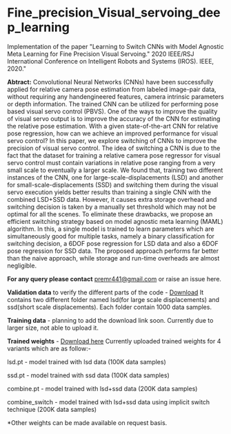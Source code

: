 # Fine_precision_Visual_servoing_deep_learning
Implementation of the paper "Learning to Switch CNNs with Model Agnostic Meta Learning for Fine Precision Visual Servoing." 2020 IEEE/RSJ International Conference on Intelligent Robots and Systems (IROS). IEEE, 2020."

**Abtract:**
Convolutional Neural Networks (CNNs) have been successfully applied for relative camera pose estimation from labeled image-pair data, without requiring any handengineered features, camera intrinsic parameters or depth information. The trained CNN can be utilized for performing pose based visual servo control (PBVS). One of the ways to improve the quality of visual servo output is to improve the accuracy of the CNN for estimating the relative pose estimation. With a given state-of-the-art CNN for relative pose regression, how can we achieve an improved performance for visual servo control? In this paper, we explore switching of CNNs to improve the precision of visual servo control. The idea of switching a CNN is due to the fact that the dataset for training a relative camera pose regressor for visual servo control must contain variations in relative pose ranging from a very small scale to eventually a larger scale. We found that, training two different instances of the CNN, one for large-scale-displacements (LSD) and another for small-scale-displacements (SSD) and switching them during the visual servo execution yields better results than training a single CNN with the combined LSD+SSD data. However, it causes extra storage overhead and switching decision is taken by a manually set threshold which may not be optimal for all the scenes. To eliminate these drawbacks, we propose an efficient switching strategy based on model agnostic meta learning (MAML) algorithm. In this, a single model is trained to learn parameters which are simultaneously good for multiple tasks, namely a binary classification for switching decision, a 6DOF pose regression for LSD data and also a 6DOF pose regression for SSD data. The proposed approach performs far better than the naive approach, while storage and run-time overheads are almost negligible.

**For any query please contact** premr441@gmail.com  or raise an issue here.

**Validation data** to verify the different parts of the code - [Download](https://drive.google.com/file/d/1YPyqyM98L4PS2BcXUs3rVLRNFtU10aye/view?usp=sharing)
It contains two different folder named lsd(for large scale displacements) and ssd(short scale displacements). Each folder contain 1000 data samples. 

**Training data** - planning to add the download link soon. Currently due to larger size, not able to upload it.

**Trained weights** - [Download here](https://drive.google.com/file/d/1MNo3KuChqkdwvjiRsE4JiVhTaKVA07BZ/view?usp=sharing) Currently uploaded trained weights for 4 variants which are as follow:-

lsd.pt - model trained with lsd data (100K data samples)

ssd.pt - model trained with ssd data (100K data samples)

combine.pt - model trained with lsd+ssd data (200K data samples)

combine_switch - model trained with lsd+ssd data using implicit switch technique (200K data samples)

*Other weights can be made available on request basis. 

